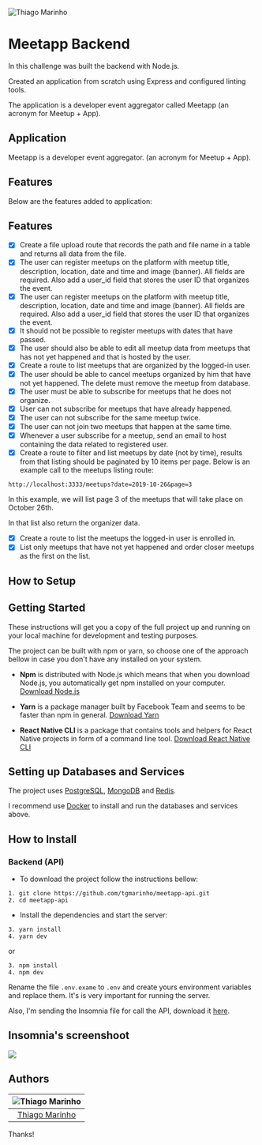![Thiago Marinho](https://pbs.twimg.com/profile_banners/41742474/1490016588/1500x500)

# Meetapp Backend

In this challenge was built the backend with Node.js.

Created an application from scratch using Express and configured linting tools.

The application is a developer event aggregator called Meetapp (an acronym for Meetup + App).

## Application

Meetapp is a developer event aggregator. (an acronym for Meetup + App).

## Features

Below are the features added to application:


## Features

- [x] Create a file upload route that records the path and file name in a table and returns all data from the file.
- [x] The user can register meetups on the platform with meetup title, description, location, date and time and image (banner). All fields are required. Also add a user_id field that stores the user ID that organizes the event.
- [x] The user can register meetups on the platform with meetup title, description, location, date and time and image (banner). All fields are required. Also add a user_id field that stores the user ID that organizes the event.
- [x] It should not be possible to register meetups with dates that have passed.
- [x] The user should also be able to edit all meetup data from meetups that has not yet happened and that is hosted by the user.
- [x] Create a route to list meetups that are organized by the logged-in user.
- [x] The user should be able to cancel meetups organized by him that have not yet happened. The delete must remove the meetup from database.
- [x] The user must be able to subscribe for meetups that he does not organize.
- [x] User can not subscribe for meetups that have already happened.
- [x] The user can not subscribe for the same meetup twice.
- [x] The user can not join two meetups that happen at the same time.
- [x] Whenever a user subscribe for a meetup, send an email to host containing the data related to registered user.
- [x] Create a route to filter and list meetups by date (not by time), results from that listing should be paginated by 10 items per page. Below is an example call to the meetups listing route:

```
http://localhost:3333/meetups?date=2019-10-26&page=3
```

In this example, we will list page 3 of the meetups that will take place on October 26th.

In that list also return the organizer data.

- [x] Create a route to list the meetups the logged-in user is enrolled in.
- [x] List only meetups that have not yet happened and order closer meetups as the first on the list.

## How to Setup
## Getting Started

These instructions will get you a copy of the full project up and running on your local machine for development and testing purposes.

The project can be built with npm or yarn, so choose one of the approach bellow in case you don't have any installed on your system.

* **Npm** is distributed with Node.js which means that when you download Node.js, you automatically get npm installed on your computer. [Download Node.js](https://nodejs.org/en/download/)

* **Yarn** is a package manager built by Facebook Team and seems to be faster than npm in general.  [Download Yarn](https://yarnpkg.com/en/docs/install)

* **React Native CLI** is a package that contains tools and helpers for React Native projects in form of a command line tool.  [Download React Native CLI](https://facebook.github.io/react-native/docs/getting-started)

## Setting up Databases and Services

The project uses [PostgreSQL](https://www.postgresql.org), [MongoDB](https://www.mongodb.com) and [Redis](https://redis.io).

I recommend use [Docker](https://www.docker.com) to install and run the databases and services above.

## How to Install

### Backend (API)

* To download the project follow the instructions bellow:

```
1. git clone https://github.com/tgmarinho/meetapp-api.git
2. cd meetapp-api
```

* Install the dependencies and start the server:

```
3. yarn install
4. yarn dev
```

or

```
3. npm install
4. npm dev
```

Rename the file `.env.exame` to `.env` and create yours environment variables and replace them. It's is very important for running the server.

Also, I'm sending the Insomnia file for call the API, download it [here](https://github.com/tgmarinho/meetapp/blob/master/Insomnia_2019-10-27.json).


## Insomnia's screenshoot 
![](https://raw.githubusercontent.com/tgmarinho/meetapp/master/screenshots/insomnia-api.png)


## Authors

| ![Thiago Marinho](https://avatars2.githubusercontent.com/u/380327?s=150&v=3)|
|:---------------------:|
|  [Thiago Marinho](https://github.com/tgmarinho/)   |


Thanks!
